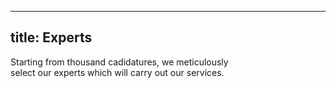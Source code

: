 
---
title: Experts
---

Starting from thousand cadidatures, we meticulously<br>
select our experts which will carry out our services.
